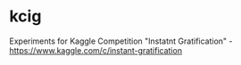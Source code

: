 # kcig
Experiments for Kaggle Competition "Instatnt Gratification" - https://www.kaggle.com/c/instant-gratification
